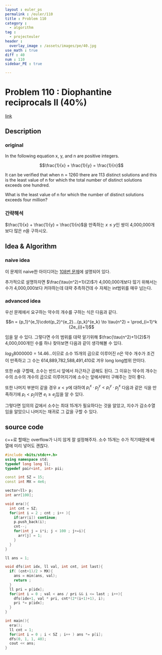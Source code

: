 ```yaml
---
layout : euler_ps
permalink : /euler/110
title : Problem 110
category :
  - algorithm
tag :
  - projecteuler
header :
  overlay_image : /assets/images/pe/40.jpg
use_math : true
diff : 40
num : 110
sidebar_PE : true

---
```


# Problem 110 : Diophantine reciprocals II (40%)

[link](https://projecteuler.net/problem=110)

## Description

### original

In the following equation x, y, and n are positive integers.

$$\frac{1}{x} + \frac{1}{y} = \frac{1}{n}$$

It can be verified that when n = 1260 there are 113 distinct solutions and this is the least value of n for which the total number of distinct solutions exceeds one hundred.

What is the least value of n for which the number of distinct solutions exceeds four million?

### 간략해석

$\frac{1}{x} + \frac{1}{y} = \frac{1}{n}$을 만족하는 $x \le y$인 쌍이 4,000,000개보다 많은 $n$을 구하시오.

## Idea & Algorithm

### naive idea

이 문제의 naive한 아이디어는 [108번 문제](/euler/108)에 설명되어 있다.

추가적으로 설명하자면 $\frac{\tau(n^2)+1}{2}$가 4,000,000개보다 많기 위해서는 수가 4,000,000보다 커야하는데 대략 추측하건데 수 자체는 int범위를 매우 넘는다.

### advanced idea

우선 문제에서 요구하는 약수의 개수를 구하는 식은 다음과 같다.

$$n = {p_1}^{e_1}\cdot{p_2}^{e_2}...{p_k}^{e_k} \to \tau(n^2) = \prod_{i=1}^k  {2e_{i}+1}$$

임을 알 수 있다. 그렇다면 수의 범위를 대략 알기위해 $\frac{\tau(n^2)+1}{2}$가 4,000,000개인 수를 하나 찾아보면 다음과 같이 생각해볼 수 있다.

$log_3 8000000 = 14.46...$이므로 소수 15개의 곱으로 이루어진 $n$은 약수 개수가 조건이 만족하고 그 수는 614,889,782,588,491,410로 겨우 long long범위 안이다.

또한 $n$을 구할때, 소수는 반드시 앞에서 차근차근 곱해도 된다. 그 이유는 약수의 개수는 수의 소수의 개수의 곱으로 이루어지기에 소수는 앞에서부터 구해주는 것이 좋다.

또한 나머지 부분이 같을 경우 $x < y$에 대하여 ${p_i}^{x}\cdot{p_j}^{y} < {p_i}^{y}\cdot{p_j}^{x}$ 다음과 같은 식을 만족하기에 $p_i < p_j$이면 $e_i \ge e_j$임을 알 수 있다.

그렇다면 임의의 값에서 소수는 최대 15개가 필요하다는 것을 알았고, 지수가 감소수열임을 알았으니 나머지는 재귀로 그 값을 구할 수 있다.


## source code
c++로 할때는 overflow가 나지 않게 잘 설정해주자. 소수 15개는 수가 적기때문에 배열에 미리 넣어도 괜찮다.

``` cpp
#include <bits/stdc++.h>
using namespace std;
typedef long long ll;
typedef pair<int, int> pii;

const int SZ = 15;
const int MX = 4e6;

vector<ll> p;
int arr[100];

void era(){
  int cnt = SZ;
  for(int i = 2 ; cnt ; i++ ){
    if(arr[i]) continue;
    p.push_back(i);
    cnt--;
    for(int j = i*i; j < 100 ; j+=i){
      arr[j] = 1;
    }
  }
}

ll ans = 1;

void dfs(int idx, ll val, int cnt, int last){
  if( (cnt+1)/2 > MX){
    ans = min(ans, val);
    return ;
  }
  ll pri = p[idx];
  for(int i = 0 ; val < ans / pri && i <= last ; i++){
    dfs(idx+1, val * pri, cnt*(2*(i+1)+1), i);
    pri *= p[idx];
  }
}

int main(){
  era();
  ll cnt = 1;
  for(int i = 0 ; i < SZ ; i++ ) ans *= p[i];
  dfs(0, 1, 1, 40);
  cout << ans;
}

```

